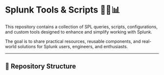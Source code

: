 # Splunk Tools & Scripts 🕵️‍♂️📊

This repository contains a collection of SPL queries, scripts, configurations, and custom tools designed to enhance and simplify working with Splunk.

The goal is to share practical resources, reusable components, and real-world solutions for Splunk users, engineers, and enthusiasts.

---

## 📁 Repository Structure


